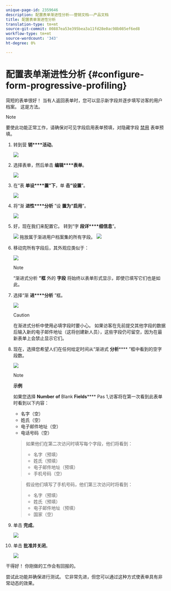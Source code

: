 ```yaml
---
unique-page-id: 2359646
description: 配置表单渐进性分析——营销文档——产品文档
title: 配置表单渐进性分析
translation-type: tm+mt
source-git-commit: 00887ea53e395bea3a11fd28e0ac98b085ef6ed8
workflow-type: tm+mt
source-wordcount: '343'
ht-degree: 0%

---
```



# 配置表单渐进性分析 {#configure-form-progressive-profiling}

简短的表单很好！ 当有人返回表单时，您可以显示新字段并逐步填写访客的用户档案。 这是方法。

>[!NOTE]
>
>要使此功能正常工作，请确保对可见字段启用表单预填，对隐藏字段 [禁用](http://docs.marketo.com/display/DOCS/Disable+Pre-fill+for+a+Form+Field) 表单预填。

1. 转到营 **销****活动**。

   ![](assets/ma-1.png)

1. 选择表单，然后单击 **编辑****表单**。

   ![](assets/image2014-9-15-12-3a31-3a20.png)

1. 在“表 **单设****置”下**，单 **击“设置**”。

   ![](assets/image2014-9-15-12-3a31-3a29.png)

1. 将“渐 **进性****分析** ”设 **置为“启用**”。

   ![](assets/image2014-9-15-12-3a31-3a47.png)

1. 好，现在我们来配置它。 转到“字 **段详****细信息**”。

   ![](assets/image2014-9-15-12-3a31-3a55.png)
拖放属于渐进用户档案集的所有字段。
   ![](assets/image2014-9-15-12-3a32-3a3.png)

1. 移动完所有字段后，其外观应类似于：

   ![](assets/image2014-9-15-12-3a32-3a12.png)

   >[!NOTE]
   >
   >“渐进式分析 **”框** 外的 **字段** 将始终以表单形式显示，即使已填写它们也是如此。

1. 选择“渐 **进****分析** ”框。

   ![](assets/image2014-9-15-12-3a32-3a19.png)

   >[!CAUTION]
   >
   >在渐进式分析中使用必填字段时要小心。 如果访客在先前提交其他字段的数据后输入新的电子邮件地址（这将创建新人员），这些字段仍可留空，因为在最新表单上会禁止显示它们。

1. 现在，选择您希望人们在任何给定时间从“渐进式 **分析****** ”框中看到的空字段数。

   ![](assets/image2014-9-15-12-3a32-3a26.png)

   >[!NOTE]
   >
   >**示例**
   >
   >
   >如果您选择 **Number** **of** Blank **Fields****** Pas 1,访客将在第一次看到此表单时看到以下内容：
   >
   >    
   >    
   >    * 名字（空）
   >    * 姓氏（空）
   >    * 电子邮件地址（空）
   >    * 电话号码（空）

   >    
   >    
   >如果他们在第二次访问时填写每个字段，他们将看到：
   >
   >    
   >    
   >    * 名字（预填）
   >    * 姓氏（预填）
   >    * 电子邮件地址（预填）
   >    * 手机号码（空）

   >    
   >    
   >假设他们填写了手机号码，他们第三次访问时将看到：
   >
   >    
   >    
   >    * 名字（预填）
   >    * 姓氏（预填）
   >    * 电子邮件地址（预填）
   >    * 国家（空）


1. 单击 **完成**。

   ![](assets/image2014-9-15-12-3a33-3a35.png)

1. 单击 **批准并关闭**。

   ![](assets/image2014-9-15-12-3a33-3a45.png)

干得好！ 你刚做的工作会有回报的。

尝试此功能并确保进行测试。 它非常先进，但您可以通过这种方式使表单具有非常动态的效果。
